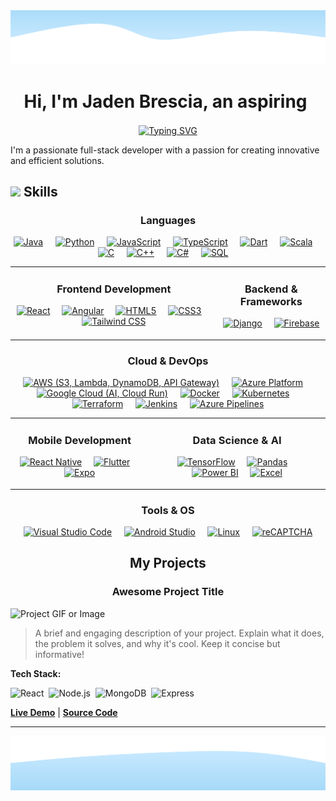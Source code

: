 <!-- 
====================================================================================================================================
👋 Hi, thanks for checking out my README. This is a template I designed based on your request.
- You can find all the icons for the skills section at: https://marwin1991.github.io/profile-technology-icons/
- To generate your own typewriter animation, check out: https://readme-typing-svg.demolab.com/
====================================================================================================================================
-->

<!-- Wave Layout - Top -->
<img src="https://raw.githubusercontent.com/JadenBresciaVillanova/JadenBresciaVillanova/main/wave-header.svg"/>

<!-- Typewriter Animation -->
<div align="center">
  <h1 style="display: inline-block; vertical-align: middle; margin: -4;">Hi, I'm Jaden Brescia, an aspiring</h1>
  &nbsp;
  <a href="https://git.io/typing-svg">
    <img src="https://readme-typing-svg.demolab.com?font=Segoe+UI&weight=600&size=30&pause=500&color=24292f&center=true&vCenter=true&width=450&lines=Software+Engineer;Full+Stack+Developer;Mobile+App+Developer;Data+Scientist" alt="Typing SVG" style="vertical-align: middle;" />
  </a>
</div>


<!-- About Me Section -->

<!-- ✏️ EDIT THIS SECTION! ✏️-->
I'm a passionate full-stack developer with a passion for creating innovative and efficient solutions. 




<div align="left">
  
##   <img src="https://camo.githubusercontent.com/ec5c8741e4ed88b1a5824e32558e15983dbaf6b46ca017418a32e39b4036ba3b/68747470733a2f2f6d65646961322e67697068792e636f6d2f6d656469612f51737347456d706b79454f684243623765312f67697068792e6769663f6369643d656366303565343761306e336769316266716e74716d6f62386739616964316f796a327772336473336d67373030626c267269643d67697068792e676966" width="20px" /> Skills

</div>

<!-- Languages Section -->
<div align="center">
  <h3>Languages</h3>
  <p>
    <a href="https://www.java.com"><img src="https://raw.githubusercontent.com/marwin1991/profile-technology-icons/main/icons/java.png" alt="Java" title="Java" height="40"/></a>&nbsp;&nbsp;&nbsp;&nbsp;
    <a href="https://www.python.org"><img src="https://raw.githubusercontent.com/marwin1991/profile-technology-icons/main/icons/python.png" alt="Python" title="Python" height="40"/></a>&nbsp;&nbsp;&nbsp;&nbsp;
    <a href="https://developer.mozilla.org/en-US/docs/Web/JavaScript"><img src="https://raw.githubusercontent.com/marwin1991/profile-technology-icons/main/icons/javascript.png" alt="JavaScript" title="JavaScript" height="40"/></a>&nbsp;&nbsp;&nbsp;&nbsp;
    <a href="https://www.typescriptlang.org/"><img src="https://raw.githubusercontent.com/marwin1991/profile-technology-icons/main/icons/typescript.png" alt="TypeScript" title="TypeScript" height="40"/></a>&nbsp;&nbsp;&nbsp;&nbsp;
    <a href="https://dart.dev"><img src="https://raw.githubusercontent.com/marwin1991/profile-technology-icons/main/icons/dart.png" alt="Dart" title="Dart" height="40"/></a>&nbsp;&nbsp;&nbsp;&nbsp;
    <a href="https://www.scala-lang.org/"><img src="https://raw.githubusercontent.com/marwin1991/profile-technology-icons/main/icons/scala.png" alt="Scala" title="Scala" height="40"/></a>&nbsp;&nbsp;&nbsp;&nbsp;
    <a href="https://en.wikipedia.org/wiki/C_(programming_language)"><img src="https://raw.githubusercontent.com/marwin1991/profile-technology-icons/main/icons/c.png" alt="C" title="C" height="40"/></a>&nbsp;&nbsp;&nbsp;&nbsp;
    <a href="https://en.wikipedia.org/wiki/C%2B%2B"><img src="https://raw.githubusercontent.com/marwin1991/profile-technology-icons/main/icons/c++.png" alt="C++" title="C++" height="40"/></a>&nbsp;&nbsp;&nbsp;&nbsp;
    <a href="https://docs.microsoft.com/en-us/dotnet/csharp/"><img src="https://raw.githubusercontent.com/marwin1991/profile-technology-icons/main/icons/c%23.png" alt="C#" title="C#" height="40"/></a>&nbsp;&nbsp;&nbsp;&nbsp;
    <a href="https://www.mysql.com/"><img src="https://raw.githubusercontent.com/marwin1991/profile-technology-icons/main/icons/mysql.png" alt="SQL" title="SQL" height="40"/></a>&nbsp;&nbsp;&nbsp;&nbsp;
  </p>
</div>

<!-- This table creates the side-by-side layout for Frontend and Backend. -->
<table align="center" style="width:100%; border:none;">
  <tr>
    <td align="center" valign="top">
      <h3>Frontend Development</h3>
      <p>
        <a href="https://reactjs.org/"><img src="https://raw.githubusercontent.com/marwin1991/profile-technology-icons/main/icons/react.png" alt="React" title="React" height="40"/></a>&nbsp;&nbsp;&nbsp;&nbsp;
        <a href="https://angular.io/"><img src="https://raw.githubusercontent.com/marwin1991/profile-technology-icons/main/icons/angular.png" alt="Angular" title="Angular" height="40"/></a>&nbsp;&nbsp;&nbsp;&nbsp;
        <a href="https://developer.mozilla.org/en-US/docs/Web/HTML"><img src="https://raw.githubusercontent.com/marwin1991/profile-technology-icons/main/icons/html.png" alt="HTML5" title="HTML5" height="40"/></a>&nbsp;&nbsp;&nbsp;&nbsp;
        <a href="https://developer.mozilla.org/en-US/docs/Web/CSS"><img src="https://raw.githubusercontent.com/marwin1991/profile-technology-icons/main/icons/css.png" alt="CSS3" title="CSS3" height="40"/></a>&nbsp;&nbsp;&nbsp;&nbsp;
        <a href="https://tailwindcss.com/"><img src="https://raw.githubusercontent.com/marwin1991/profile-technology-icons/main/icons/tailwind_css.png" alt="Tailwind CSS" title="Tailwind CSS" height="40"/></a>
      </p>
    </td>
    <td align="center" valign="top">
      <h3>Backend & Frameworks</h3>
      <p>
        <a href="https://www.djangoproject.com/"><img src="https://raw.githubusercontent.com/marwin1991/profile-technology-icons/main/icons/django.png" alt="Django" title="Django" height="40"/></a>&nbsp;&nbsp;&nbsp;&nbsp;
        <a href="https://firebase.google.com/"><img src="https://raw.githubusercontent.com/marwin1991/profile-technology-icons/main/icons/firebase.png" alt="Firebase" title="Firebase" height="40"/></a>
      </p>
    </td>
  </tr>
</table>

<!-- Cloud & DevOps Section -->
<div align="center">
  <h3>Cloud & DevOps</h3>
  <p>
    <a href="https://aws.amazon.com/"><img src="https://raw.githubusercontent.com/marwin1991/profile-technology-icons/main/icons/aws.png" alt="AWS (S3, Lambda, DynamoDB, API Gateway)" title="AWS (S3, Lambda, DynamoDB, API Gateway)" height="40"/></a>&nbsp;&nbsp;&nbsp;&nbsp;
    <a href="https://azure.microsoft.com/"><img src="https://raw.githubusercontent.com/marwin1991/profile-technology-icons/main/icons/microsoft_azure.png" alt="Azure Platform" title="Azure Platform" height="40"/></a>&nbsp;&nbsp;&nbsp;&nbsp;
    <a href="https://cloud.google.com/"><img src="https://raw.githubusercontent.com/marwin1991/profile-technology-icons/main/icons/gcp.png" alt="Google Cloud (AI, Cloud Run)" title="Google Cloud (AI, Cloud Run)" height="40"/></a>&nbsp;&nbsp;&nbsp;&nbsp;
    <a href="https://www.docker.com/"><img src="https://raw.githubusercontent.com/marwin1991/profile-technology-icons/main/icons/docker.png" alt="Docker" title="Docker" height="40"/></a>&nbsp;&nbsp;&nbsp;&nbsp;
    <a href="https://kubernetes.io/"><img src="https://raw.githubusercontent.com/marwin1991/profile-technology-icons/main/icons/kubernetes.png" alt="Kubernetes" title="Kubernetes" height="40"/></a>&nbsp;&nbsp;&nbsp;&nbsp;
    <a href="https://www.terraform.io/"><img src="https://raw.githubusercontent.com/marwin1991/profile-technology-icons/main/icons/terraform.png" alt="Terraform" title="Terraform" height="40"/></a>&nbsp;&nbsp;&nbsp;&nbsp;
    <a href="https://www.jenkins.io/"><img src="https://raw.githubusercontent.com/marwin1991/profile-technology-icons/main/icons/jenkins.png" alt="Jenkins" title="Jenkins" height="40"/></a>&nbsp;&nbsp;&nbsp;&nbsp;
    <a href="https://azure.microsoft.com/en-us/products/devops/pipelines"><img src="https://img.shields.io/badge/Azure_Pipelines-2C2D30?style=for-the-badge&logo=azuredevops&logoColor=0078D4" alt="Azure Pipelines" title="Azure Pipelines" height="40"/></a>
  </p>
</div>

<!-- This table creates the side-by-side layout for Mobile and Data Science. -->
<table align="center" style="width:100%; border:none;">
  <tr>
    <td align="center" valign="top">
      <h3>Mobile Development</h3>
      <p>
        <a href="https://reactnative.dev/"><img src="https://raw.githubusercontent.com/marwin1991/profile-technology-icons/main/icons/react.png" alt="React Native" title="React Native" height="40"/></a>&nbsp;&nbsp;&nbsp;&nbsp;
        <a href="https://flutter.dev/"><img src="https://raw.githubusercontent.com/marwin1991/profile-technology-icons/main/icons/flutter.png" alt="Flutter" title="Flutter" height="40"/></a>&nbsp;&nbsp;&nbsp;&nbsp;
        <a href="https://expo.dev/"><img src="https://raw.githubusercontent.com/marwin1991/profile-technology-icons/main/icons/expo.png" alt="Expo" title="Expo" height="40"/></a>
      </p>
    </td>
    <td align="center" valign="top">
      <h3>Data Science & AI</h3>
      <p>
        <a href="https://www.tensorflow.org"><img src="https://raw.githubusercontent.com/marwin1991/profile-technology-icons/main/icons/tensorflow.png" alt="TensorFlow" title="TensorFlow" height="40"/></a>&nbsp;&nbsp;&nbsp;&nbsp;
        <a href="https://pandas.pydata.org/"><img src="https://raw.githubusercontent.com/marwin1991/profile-technology-icons/main/icons/pandas.png" alt="Pandas" title="Pandas" height="40"/></a>&nbsp;&nbsp;&nbsp;&nbsp;
        <a href="https://powerbi.microsoft.com/"><img src="https://img.shields.io/badge/Power_BI-F2C811?style=for-the-badge&logo=powerbi&logoColor=black" alt="Power BI" title="Power BI" height="40"/></a>&nbsp;&nbsp;&nbsp;&nbsp;
        <a href="https://www.microsoft.com/en-us/microsoft-365/excel"><img src="https://img.shields.io/badge/Excel-217346?style=for-the-badge&logo=microsoftexcel&logoColor=white" alt="Excel" title="Excel" height="40"/></a>
      </p>
    </td>
  </tr>
</table>

<!-- Tools & OS Section -->
<div align="center">
  <h3>Tools & OS</h3>
  <p>
    <a href="https://code.visualstudio.com/"><img src="https://raw.githubusercontent.com/marwin1991/profile-technology-icons/main/icons/visual_studio_code.png" alt="Visual Studio Code" title="Visual Studio Code" height="40"/></a>&nbsp;&nbsp;&nbsp;&nbsp;
    <a href="https://developer.android.com/studio"><img src="https://raw.githubusercontent.com/marwin1991/profile-technology-icons/main/icons/android_studio.png" alt="Android Studio" title="Android Studio" height="40"/></a>&nbsp;&nbsp;&nbsp;&nbsp;
    <a href="https://www.linux.org/"><img src="https://raw.githubusercontent.com/marwin1991/profile-technology-icons/main/icons/linux.png" alt="Linux" title="Linux" height="40"/></a>&nbsp;&nbsp;&nbsp;&nbsp;
    <a href="https://www.google.com/recaptcha/about/"><img src="https://img.shields.io/badge/reCAPTCHA-4285F4?style=for-the-badge&logo=google&logoColor=white" alt="reCAPTCHA" title="reCAPTCHA" height="40"/></a>
  </p>
</div>


<div align="center">
  
## My Projects

</div>


<!-- 
====================================================================================================================================
  Project 1
====================================================================================================================================
-->
<div align="center">
  
### Awesome Project Title

</div>

![Project GIF or Image](https://link-to-your-project-gif-or-image.com/demo.gif)

> A brief and engaging description of your project. Explain what it does, the problem it solves, and why it's cool. Keep it concise but informative!

**Tech Stack:**
<p>
  <img src="https://img.icons8.com/color/48/000000/react-native.png" alt="React" title="React" height="30"/>&nbsp;
  <img src="https://img.icons8.com/color/48/000000/nodejs.png" alt="Node.js" title="Node.js" height="30"/>&nbsp;
  <img src="https://img.icons8.com/color/48/000000/mongodb.png" alt="MongoDB" title="MongoDB" height="30"/>&nbsp;
  <img src="https://cdn.jsdelivr.net/gh/devicons/devicon/icons/express/express-original.svg" alt="Express" title="Express" height="30"/>&nbsp;
</p>

[**Live Demo**](https://your-live-demo-link.com) | [**Source Code**](https://github.com/your-username/your-repo)

---

<!-- 
====================================================================================================================================
  Project 2
====================================================================================================================================
-->


<!-- Wave Layout - Bottom -->
<img src="https://raw.githubusercontent.com/JadenBresciaVillanova/JadenBresciaVillanova/main/wave-footer.svg" />
